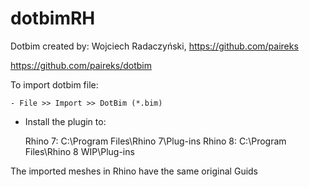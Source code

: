 # dotbimRH

Dotbim created by: Wojciech Radaczyński, https://github.com/paireks

https://github.com/paireks/dotbim

To import dotbim file:

	- File >> Import >> DotBim (*.bim)


- Install the plugin to: 

	Rhino 7: C:\Program Files\Rhino 7\Plug-ins
	Rhino 8: C:\Program Files\Rhino 8 WIP\Plug-ins

The imported meshes in Rhino have the same original Guids
